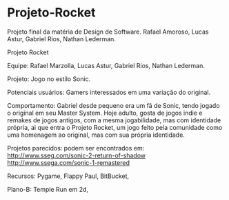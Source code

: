 # Projeto-Rocket
Projeto final da matéria de Design de Software. Rafael Amoroso, Lucas Astur, Gabriel Rios, Nathan Lederman.

Projeto Rocket

Equipe: Rafael Marzolla, Lucas Astur, Gabriel Rios, Nathan Lederman.

Projeto: Jogo no estilo Sonic.

Potenciais usuários: Gamers interessados em uma variação do original.

Comportamento: Gabriel desde pequeno era um fã de Sonic, tendo jogado o original em seu Master System. Hoje adulto, gosta de jogos indie e remakes de jogos antigos, com a mesma jogabilidade, mas com identidade própria, ai que entra o Projeto Rocket, um jogo feito pela comunidade como uma homenagem ao original, mas com sua própria identidade.

Projetos parecidos: podem ser encontrados em:
http://www.sseg.com/sonic-2-return-of-shadow
http://www.ssega.com/sonic-1-remastered

Recursos: Pygame, Flappy Paul, BitBucket, 

Plano-B: Temple Run em 2d, 
